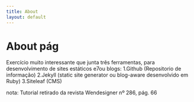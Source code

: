 ```yaml
---
title: About
layout: default
---
```


# About pág

Exercício muito interessante que junta três ferramentas, para desenvolvimento de sites estáticos e7ou blogs:
1.Github (Repositorio de informação)
2.Jekyll (static site generator ou blog-aware desenvolvido em Ruby)
3.Siteleaf (CMS)

nota: Tutorial retirado da revista Wendesigner nº 286, pág. 66 